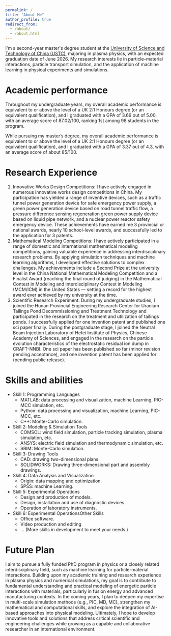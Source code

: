 ```yaml
---
permalink: /
title: "About Me"
author_profile: true
redirect_from: 
  - /about/
  - /about.html
---
```


I'm a second-year master's degree student at the [University of Science and Technology of China (USTC)](https://en.ustc.edu.cn/), majoring in plasma physics, with an expected graduation date of June 2026. My research interests lie in particle–material interactions, particle transport simulation, and the application of machine learning in physical experiments and simulations.

Academic performance
======
Throughout my undergraduate years, my overall academic performance is equivalent to or above the level of a UK 2:1 Honours degree (or an equivalent qualification), and I graduated with a GPA of 3.69 out of 5.00, with an average score of 87.02/100, ranking 1st among 98 students in the program. 

While pursuing my master’s degree, my overall academic performance is equivalent to or above the level of a UK 2:1 Honours degree (or an equivalent qualification), and I graduated with a GPA of 3.37 out of 4.3, with an average score of about 85/100.



Research Experience
======
1. Innovative Works Design Competitions: I have actively engaged in numerous innovative works design competitions in China. My participation has yielded a range of inventive devices, such as a traffic tunnel power generation device for safe emergency power supply, a green power generation device based on road tunnel traffic flow, a pressure difference sensing regeneration green power supply device based on liquid pipe network, and a nuclear power reactor safety emergency device. These achievements have earned me 3 provincial or national awards, nearly 10 school-level awards, and successfully led to the application for 3 patents.
1. Mathematical Modeling Competitions: I have actively participated in a range of domestic and international mathematical modeling competitions, gaining valuable experience in addressing interdisciplinary research problems. By applying simulation techniques and machine learning algorithms, I developed effective solutions to complex challenges. My achievements include a Second Prize at the university level in the China National Mathematical Modeling Competition and a Finalist Award (reaching the final round of judging) in the Mathematical Contest in Modeling and Interdisciplinary Contest in Modeling (MCM/ICM) in the United States — setting a record for the highest award ever achieved by my university at the time.
1. Scientific Research Experiment: During my undergraduate studies, I joined the Hunan Provincial Engineering Research Center for Uranium Tailings Pond Decommissioning and Treatment Technology and participated in the research on the treatment and utilization of tailings ponds. I successfully applied for one invention patent and published one sci paper finally. During the postgraduate stage, I joined the Neutral Beam Injection Laboratory of Hefei Institute of Physics, Chinese Academy of Sciences, and engaged in the research on the particle evolution characteristics of the electrostatic residual ion dump in CRAFT-NNBI. One sci paper has been published so far (minor revision pending acceptance), and one invention patent has been applied for (pending public release).

Skills and abilities
======
* Skill 1: Programming Languages
  * MATLAB: data processing and visualization, machine Learning, PIC-MCC simulation, etc.
  * Python: data processing and visualization, machine Learning, PIC-MCC, etc.
  * C++: Monte-Carlo simulation.
* Skill 2: Modeling & Simulation Tools
  * COMSOL: wind field simulation, particle tracking simulation, plasma simulation, etc.
  * ANSYS: electric field simulation and thermodynamic simulation, etc.
  * SRIM: Monte-Carlo simulation.
* Skill 3: Drawing Tools
  * CAD: drawing two-dimensional plans.
  * SOLIDWORKS: Drawing three-dimensional part and assembly drawings.
* Skill 4: Data Analysis and Visualization
  * Origin: data mapping and optimization.
  * SPSS: machine Learning.
* Skill 5: Experimental Operations
  * Design and production of models.
  * Design, installation and use of diagnostic devices.
  * Operation of laboratory instruments.
* Skill 6: Experimental OperationsOther Skills
  * Office software.
  * Video production and editing
  * … (More skills in development to meet your needs.)

Future Plan
======
I aim to pursue a fully funded PhD program in physics or a closely related interdisciplinary field, such as machine learning for particle-material interactions. Building upon my academic training and research experience in plasma physics and numerical simulations, my goal is to contribute to fundamental understanding and practical modeling of energetic particle interactions with materials, particularly in fusion energy and advanced manufacturing contexts. In the coming years, I plan to deepen my expertise in multi-scale simulation methods (e.g., PIC, MD, MC), strengthen my mathematical and computational skills, and explore the integration of AI-based approaches into physical modeling. Ultimately, I hope to develop innovative tools and solutions that address critical scientific and engineering challenges while growing as a capable and collaborative researcher in an international environment.

